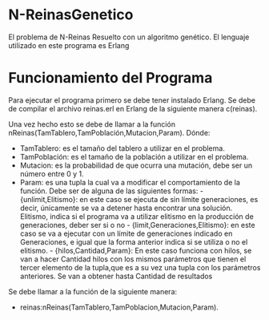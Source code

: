 N-ReinasGenetico
================

El problema de N-Reinas Resuelto con un algoritmo genético.
El lenguaje utilizado en este programa es Erlang

Funcionamiento del Programa
===========================

Para ejecutar el programa primero se debe tener instalado Erlang.
Se debe de compilar el archivo reinas.erl en Erlang de la siguiente manera
  c(reinas).

Una vez hecho esto se debe de llamar a la función nReinas(TamTablero,TamPoblación,Mutacion,Param). Dónde:
   - TamTablero: es el tamaño del tablero a utilizar en el problema.
   - TamPoblación: es el tamaño de la población a utilizar en el problema.
   - Mutacion: es la probabilidad de que ocurra una mutación, debe ser un número entre 0 y 1.
   - Param: es una tupla la cual va a modificar el comportamiento de la función. Debe ser de alguna de las siguientes formas:
          - {unlimit,Elitismo}: en este caso se ejecuta de sin límite generaciones, es decir, únicamente se va a detener   hasta encontrar una solución. Elitismo, indica si el programa va a utilizar elitismo en la producción de generaciones, deber ser si o no
           - {limit,Generaciones,Elitismo}: en este caso se va a ejecutar con un límite de generaciones indicado en Generaciones, e igual que la forma anterior indica si se utiliza o no el elitismo.
           - {hilos,Cantidad,Param}: En este caso funciona con hilos, se van a hacer Cantidad hilos con los mismos parámetros que tienen el tercer elemento de la tupla,que es a su vez una tupla con los parámetros anteriores. Se van a obtener hasta Cantidad de resultados

Se debe llamar a la función de la siguiente manera:
  - reinas:nReinas(TamTablero,TamPoblacion,Mutacion,Param).
